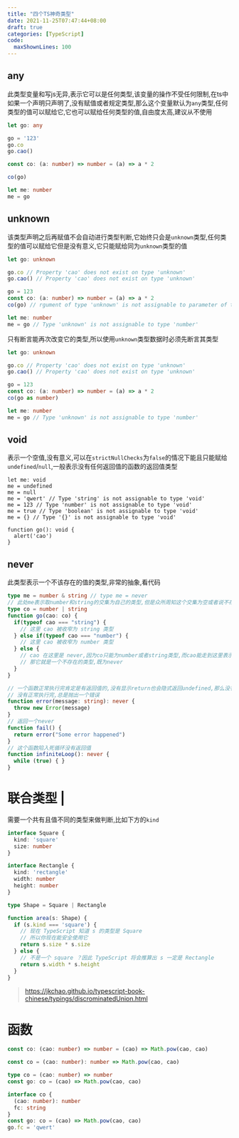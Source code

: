 ```yaml
---
title: "四个TS神奇类型"
date: 2021-11-25T07:47:44+08:00
draft: true
categories: [TypeScript]
code:
  maxShownLines: 100
---
```


## any

此类型变量和写js无异,表示它可以是任何类型,该变量的操作不受任何限制,在ts中如果一个声明只声明了,没有赋值或者规定类型,那么这个变量默认为`any`类型,任何类型的值可以赋给它,它也可以赋给任何类型的值,自由度太高,建议从不使用

```typescript
let go: any

go = '123'
go.co
go.cao()

const co: (a: number) => number = (a) => a * 2

co(go)

let me: number
me = go
```

## unknown

该类型声明之后再赋值不会自动进行类型判断,它始终只会是`unknown`类型,任何类型的值可以赋给它但是没有意义,它只能赋给同为`unknown`类型的值

```typescript
let go: unknown

go.co // Property 'cao' does not exist on type 'unknown'
go.cao() // Property 'cao' does not exist on type 'unknown'

go = 123
const co: (a: number) => number = (a) => a * 2
co(go) // rgument of type 'unknown' is not assignable to parameter of type 'number'

let me: number
me = go // Type 'unknown' is not assignable to type 'number'
```

只有断言能再次改变它的类型,所以使用`unknown`类型数据时必须先断言其类型

```typescript
let go: unknown

go.co // Property 'cao' does not exist on type 'unknown'
go.cao() // Property 'cao' does not exist on type 'unknown'

go = 123
const co: (a: number) => number = (a) => a * 2
co(go as number)

let me: number
me = go // Type 'unknown' is not assignable to type 'number'
```

## void

表示一个空值,没有意义,可以在`strictNullChecks`为`false`的情况下能且只能赋给`undefined`/`null`,一般表示没有任何返回值的函数的返回值类型

```tsx
let me: void
me = undefined
me = null
me = 'qwert' // Type 'string' is not assignable to type 'void'
me = 123 // Type 'number' is not assignable to type 'void'
me = true // Type 'boolean' is not assignable to type 'void'
me = {} // Type '{}' is not assignable to type 'void'

function go(): void {
  alert('cao')
}
```

## never

此类型表示一个不该存在的值的类型,非常的抽象,看代码

```typescript
type me = number & string // type me = never
// 此处me表示取number和string的交集为自己的类型,但是众所周知这个交集为空或者说不存在,所以为never
type co = number | string
function go(cao: co) {
  if(typeof cao === "string") {
    // 这里 cao 被收窄为 string 类型
  } else if(typeof cao === "number") {
    // 这里 cao 被收窄为 number 类型
  } else {
    // cao 在这里是 never,因为co只能为number或者string类型,而cao能走到这里表示它既不是number也不是string
    // 那它就是一个不存在的类型,既为never
  }
}

// 一个函数正常执行完肯定是有返回值的,没有显示return也会隐式返回undefined,那么没有正常执行完返回的就是never
// 没有正常执行完,总是抛出一个错误
function error(message: string): never {
  throw new Error(message)
}
// 返回一个never
function fail() {
  return error("Some error happened")
}
// 这个函数陷入死循环没有返回值
function infiniteLoop(): never {
  while (true) { }
}
```

# 联合类型 |

需要一个共有且值不同的类型来做判断,比如下方的`kind`

```typescript
interface Square {
  kind: 'square'
  size: number
}

interface Rectangle {
  kind: 'rectangle'
  width: number
  height: number
}

type Shape = Square | Rectangle

function area(s: Shape) {
  if (s.kind === 'square') {
    // 现在 TypeScript 知道 s 的类型是 Square
    // 所以你现在能安全使用它
    return s.size * s.size
  } else {
    // 不是一个 square ？因此 TypeScript 将会推算出 s 一定是 Rectangle
    return s.width * s.height
  }
}
```

> https://jkchao.github.io/typescript-book-chinese/typings/discrominatedUnion.html

# 函数

```typescript
const co: (cao: number) => number = (cao) => Math.pow(cao, cao)

const co = (cao: number): number => Math.pow(cao, cao)

type co = (cao: number) => number
const go: co = (cao) => Math.pow(cao, cao)

interface co {
  (cao: number): number
  fc: string
}
const go: co = (cao) => Math.pow(cao, cao)
go.fc = 'qwert'
```

